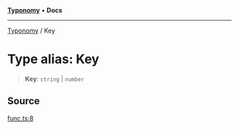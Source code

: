 [**Typonomy**](../README.md) • **Docs**

***

[Typonomy](../globals.md) / Key

# Type alias: Key

> **Key**: `string` \| `number`

## Source

[func.ts:8](https://github.com/softcraft-development/typonomy/blob/ed5b4a5fbf166e1697c202a3763530b08ec3fe05/src/func.ts#L8)
